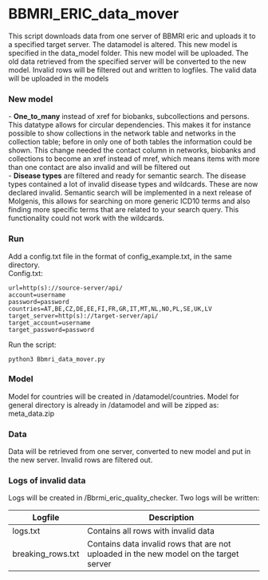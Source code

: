 # BBMRI_ERIC_data_mover

This script downloads data from one server of BBMRI eric and uploads it to a specified target server. The datamodel is altered.
This new model is specified in the data_model folder. This new model will be uploaded.
The old data retrieved from the specified server will be converted to the new model.
Invalid rows will be filtered out and written to logfiles. The valid data will be uploaded in the models<br/>

<h3>New model</h3>
 - <b>One_to_many</b> instead of xref for biobanks, subcollections and persons. This datatype allows for circular dependencies.
 This makes it for instance possible to show collections in the network table and networks in the collection table; before in only one
 of both tables the information could be shown. This change needed the contact column in networks, biobanks and collections to become an xref instead of
 mref, which means items with more than one contact are also invalid and will be filtered out<br/>
 - <b>Disease types</b> are filtered and ready for semantic search. The disease types contained a lot of invalid disease types and wildcards.
 These are now declared invalid. Semantic search will be implemented in a next release of Molgenis, this allows for searching on more generic
 ICD10 terms and also finding more specific terms that are related to your search query. This functionality could not work with the wildcards.

<h3>Run</h3>
Add a config.txt file in the format of config_example.txt, in the same directory. <br/>
Config.txt:

```
url=http(s)://source-server/api/
account=username
password=password
countries=AT,BE,CZ,DE,EE,FI,FR,GR,IT,MT,NL,NO,PL,SE,UK,LV
target_server=http(s)://target-server/api/
target_account=username
target_password=password
```
Run the script:<br/>

```
python3 Bbmri_data_mover.py
```

<h3>Model</h3>
Model for countries will be created in /datamodel/countries.
Model for general directory is already in /datamodel and will be zipped as: meta_data.zip

<h3>Data</h3>
Data will be retrieved from one server, converted to new model and put in the new server. Invalid rows are filtered out.

<h3>Logs of invalid data</h3>
Logs will be created in /Bbrmi_eric_quality_checker. Two logs will be written:

| Logfile           | Description                                                                                 |
|-------------------|---------------------------------------------------------------------------------------------|
| logs.txt          | Contains all rows with invalid data                                                         |
| breaking_rows.txt | Contains data invalid rows that are not uploaded in the new model on the target server      |